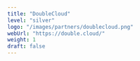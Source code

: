 ```yaml
---
title: "DoubleCloud"
level: "silver"
logo: "/images/partners/doublecloud.png"
webUrl: "https://double.cloud/"
weight: 1
draft: false
---
```


